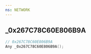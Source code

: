 ```yaml
---
ns: NETWORK
---
```

## _0x267C78C60E806B9A

```c
// 0x267C78C60E806B9A
Any _0x267C78C60E806B9A();
```

